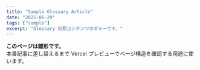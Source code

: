 ```yaml
---
title: "Sample Glossary Article"
date: "2025-06-29"
tags: ["sample"]
excerpt: "Glossary 初期コンテンツのダミーです。"
---
```


**このページは雛形です。**  
本番記事に差し替えるまで Vercel プレビューでページ構造を確認する用途に使います。

